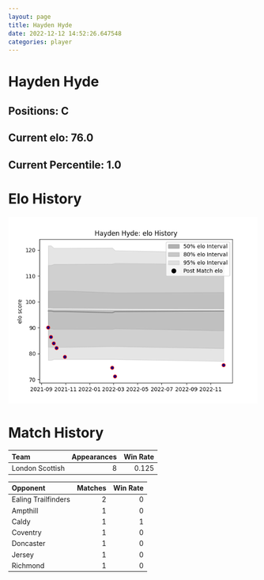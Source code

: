 ```yaml
---  
layout: page  
title: Hayden Hyde  
date: 2022-12-12 14:52:26.647548  
categories: player  
---
```

# Hayden Hyde

## Positions: C

## Current elo: 76.0

## Current Percentile: 1.0

# Elo History


![elo history](history_HaydenHyde.png)
# Match History


| Team            |   Appearances |   Win Rate |
|:----------------|--------------:|-----------:|
| London Scottish |             8 |      0.125 |

| Opponent            |   Matches |   Win Rate |
|:--------------------|----------:|-----------:|
| Ealing Trailfinders |         2 |          0 |
| Ampthill            |         1 |          0 |
| Caldy               |         1 |          1 |
| Coventry            |         1 |          0 |
| Doncaster           |         1 |          0 |
| Jersey              |         1 |          0 |
| Richmond            |         1 |          0 |